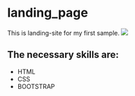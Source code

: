 # landing_page

This is landing-site for my first sample.
![](https://github.com/dragonboy612/landing_page/blob/master/Screenshot-2018-5-13%20Binz%20App%20Landing%20Template.png)

## The necessary skills are:

* HTML
* CSS
* BOOTSTRAP
